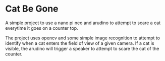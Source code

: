 # Cat Be Gone
A simple project to use a nano pi neo and arudino to attempt to scare a cat everytime it goes on a counter top.

The project uses opencv and some simple image recognition to attempt to identify when a cat enters the field of view of a given camera. If a cat is visible, the arudino will trigger a speaker to attempt to scare the cat of the counter. 
